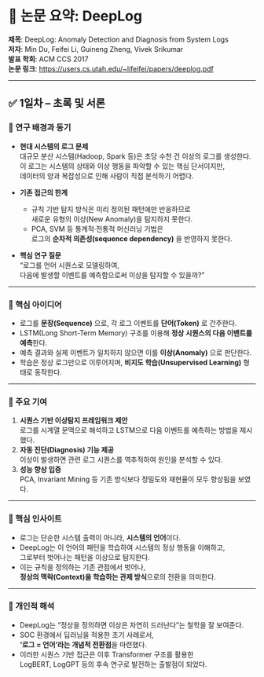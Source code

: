 # 📄 논문 요약: DeepLog

**제목**: DeepLog: Anomaly Detection and Diagnosis from System Logs  
**저자**: Min Du, Feifei Li, Guineng Zheng, Vivek Srikumar  
**발표 학회**: ACM CCS 2017  
**논문 링크**: https://users.cs.utah.edu/~lifeifei/papers/deeplog.pdf  

---

## ✅ 1일차 – 초록 및 서론

### 📌 연구 배경과 동기
- **현대 시스템의 로그 문제**  
  대규모 분산 시스템(Hadoop, Spark 등)은 초당 수천 건 이상의 로그를 생성한다.  
  이 로그는 시스템의 상태와 이상 행동을 파악할 수 있는 핵심 단서이지만,  
  데이터의 양과 복잡성으로 인해 사람이 직접 분석하기 어렵다.  

- **기존 접근의 한계**  
  - 규칙 기반 탐지 방식은 미리 정의된 패턴에만 반응하므로  
    새로운 유형의 이상(New Anomaly)을 탐지하지 못한다.  
  - PCA, SVM 등 통계적·전통적 머신러닝 기법은  
    로그의 **순차적 의존성(sequence dependency)** 을 반영하지 못한다.  

- **핵심 연구 질문**  
  “로그를 언어 시퀀스로 모델링하여,  
  다음에 발생할 이벤트를 예측함으로써 이상을 탐지할 수 있을까?”

---

### 📌 핵심 아이디어
- 로그를 **문장(Sequence)** 으로, 각 로그 이벤트를 **단어(Token)** 로 간주한다.  
- LSTM(Long Short-Term Memory) 구조를 이용해 **정상 시퀀스의 다음 이벤트를 예측**한다.  
- 예측 결과와 실제 이벤트가 일치하지 않으면 이를 **이상(Anomaly)** 으로 판단한다.  
- 학습은 정상 로그만으로 이루어지며, **비지도 학습(Unsupervised Learning)** 형태로 동작한다.

---

### 📌 주요 기여
1. **시퀀스 기반 이상탐지 프레임워크 제안**  
   로그를 시계열 문맥으로 해석하고 LSTM으로 다음 이벤트를 예측하는 방법을 제시했다.  
2. **자동 진단(Diagnosis) 기능 제공**  
   이상이 발생하면 관련 로그 시퀀스를 역추적하여 원인을 분석할 수 있다.  
3. **성능 향상 입증**  
   PCA, Invariant Mining 등 기존 방식보다 정밀도와 재현율이 모두 향상됨을 보였다.  

---

### 📌 핵심 인사이트
- 로그는 단순한 시스템 출력이 아니라, **시스템의 언어**이다.  
- DeepLog는 이 언어의 패턴을 학습하여 시스템의 정상 행동을 이해하고,  
  그로부터 벗어나는 패턴을 이상으로 탐지한다.  
- 이는 규칙을 정의하는 기존 관점에서 벗어나,  
  **정상의 맥락(Context)을 학습하는 관제 방식**으로의 전환을 의미한다.  

---

### 🧠 개인적 해석
- DeepLog는 “정상을 정의하면 이상은 자연히 드러난다”는 철학을 잘 보여준다.  
- SOC 환경에서 딥러닝을 적용한 초기 사례로서,  
  **‘로그 = 언어’라는 개념적 전환점**을 마련했다.  
- 이러한 시퀀스 기반 접근은 이후 Transformer 구조를 활용한  
  LogBERT, LogGPT 등의 후속 연구로 발전하는 출발점이 되었다.
